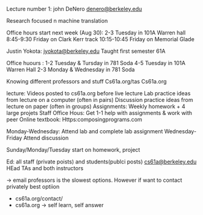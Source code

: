 Lecture number 1:
john DeNero
denero@berkeley.edu

Research focused n machine translation

Office hours start next week (Aug 30):
2-3 Tuesday in 101A Warren hall
8:45-9:30 Friday on Clark Kerr track
10:15-10:45 Friday on Memorial Glade

Justin Yokota:
jyokota@berkeley.edu
Taught first semester 61A


Office huours :
1-2 Tuesday & Tursday in 781 Soda
4-5 Tuesday in 101A Warren Hall
2-3 Monday & Wednesday in 781 Soda

Knowing different professors and stuff
Cs61a.org/tas
Cs61a.org

lecture: Videos posted to cs61a.org before live lecture
Lab practice ideas from lecture on a computer (often in pairs)
Discussion practice ideas from lecture on paper (often in groups)
Assignments: Weekly homework + 4 large projets
Staff Office Hous: Get 1-1 help with assignments & work with peer
Online textbook: Https:composingprograms.com

Monday-Wednesday: Attend lab and complete lab assignment
Wednesday-Friday Attend discussion

Sunday/Monday/Tuesday start on homework, project


Ed: all staff (private poists) and students(publci posts)
cs61a@berkeley.edu HEad TAs and both instructors

-> email professors is the slowest options. However if want to contact privately best optiion
- cs61a.org/contact/
- cs61a.org -> self learn, self answer 

